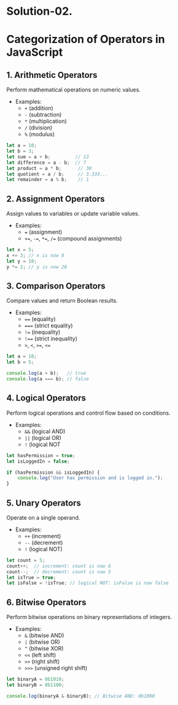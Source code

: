 # Solution-02.

# Categorization of Operators in JavaScript

## 1. Arithmetic Operators

Perform mathematical operations on numeric values.

- Examples:
  - `+` (addition)
  - `-` (subtraction)
  - `*` (multiplication)
  - `/` (division)
  - `%` (modulus)

```javascript
let a = 10;
let b = 3;
let sum = a + b;         // 13
let difference = a - b;  // 7
let product = a * b;      // 30
let quotient = a / b;     // 3.333...
let remainder = a % b;    // 1
```
## 2. Assignment  Operators

Assign values to variables or update variable values.

- Examples:
  - `=` (assignment)
  - `+=`, `-=`, `*=`, `/=` (compound assignments)
```javascript
let x = 5;
x += 3; // x is now 8
let y = 10;
y *= 2; // y is now 20

```
## 3. Comparison  Operators

Compare values and return Boolean results.

- Examples:
  - `==` (equality)
  - `===` (strict equality)
  - `!=` (inequality)
  - `!==` (strict inequality)
  - `>`, `<`, `>=`, `<=`
```javascript
let a = 10;
let b = 5;

console.log(a > b);   // true
console.log(a === b); // false

```
## 4. Logical  Operators

Perform logical operations and control flow based on conditions.

- Examples:
  - `&&` (logical AND)
  - `||` (logical OR)
  - `!` (logical NOT

```javascript
let hasPermission = true;
let isLoggedIn = false;

if (hasPermission && isLoggedIn) {
    console.log("User has permission and is logged in.");
}

```
## 5. Unary  Operators

Operate on a single operand.

- Examples:
  - `++` (increment)
  - `--` (decrement)
  - `!` (logical NOT)

```javascript
let count = 5;
count++;  // increment: count is now 6
count--;  // decrement: count is now 5
let isTrue = true;
let isFalse = !isTrue; // logical NOT: isFalse is now false

```
## 6. Bitwise  Operators

Perform bitwise operations on binary representations of integers.

- Examples:
  - `&` (bitwise AND)
  - `|` (bitwise OR)
  - `^` (bitwise XOR)
  - `<<` (left shift)
  - `>>` (right shift)
  - `>>>` (unsigned right shift)

```javascript
let binaryA = 0b1010;
let binaryB = 0b1100;

console.log(binaryA & binaryB); // Bitwise AND: 0b1000

```
